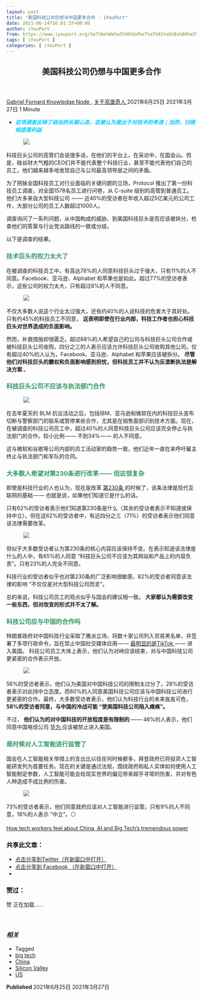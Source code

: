 ```yaml
---
layout: post
title: "美国科技公司仍想与中国更多合作 - iYouPort"
date: 2021-06-24T16:01:37+00:00
author: iYouPort
from: https://www.iyouport.org/%e7%be%8e%e5%9b%bd%e7%a7%91%e6%8a%80%e5%85%ac%e5%8f%b8%e4%bb%8d%e6%83%b3%e4%b8%8e%e4%b8%ad%e5%9b%bd%e6%9b%b4%e5%a4%9a%e5%90%88%e4%bd%9c/
tags: [ iYouPort ]
categories: [ iYouPort ]
---
```


<article class="post-16350 post type-post status-publish format-standard has-post-thumbnail hentry category-knowledge-node category-57 tag-big-tech tag-china tag-silicon-valley tag-us" id="post-16350">
 <header class="entry-header">
  <h1 class="entry-title">
   美国科技公司仍想与中国更多合作
  </h1>
 </header>
 <div class="entry-meta">
  <span class="byline">
   <a href="https://www.iyouport.org/author/gabrielfornard/" rel="author" title="由Gabriel Fornard发布">
    Gabriel Fornard
   </a>
  </span>
  <span class="cat-links">
   <a href="https://www.iyouport.org/category/knowledge-node/" rel="category tag">
    Knowledge Node
   </a>
   ,
   <a href="https://www.iyouport.org/category/%e5%85%b3%e4%ba%8e%e9%ab%98%e5%a0%a1%e5%a5%87%e4%ba%ba/" rel="category tag">
    关于高堡奇人
   </a>
  </span>
  <span class="published-on">
   <time class="entry-date published" datetime="2021-06-25T00:01:37+08:00">
    2021年6月25日
   </time>
   <time class="updated" datetime="2021-03-27T00:30:08+08:00">
    2021年3月27日
   </time>
  </span>
  <span class="word-count">
   1 Minute
  </span>
 </div>
 <div class="entry-content">
  <ul>
   <li class="graf graf--p">
    <span style="color: #00ccff;">
     <em>
      <strong>
       这项调查反映了硅谷的长期心态，这被认为是出于对技术的考虑；当然，归根结底是利益
      </strong>
     </em>
    </span>
   </li>
  </ul>
  <figure class="graf graf--figure">
   <img class="graf-image aligncenter jetpack-lazy-image" data-height="700" data-image-id="0*Qke1W6tJ-oDfrQ5c" data-lazy-src="https://cdn-images-1.medium.com/max/1067/0*Qke1W6tJ-oDfrQ5c?is-pending-load=1" data-width="1245" src="https://cdn-images-1.medium.com/max/1067/0*Qke1W6tJ-oDfrQ5c" srcset="data:image/gif;base64,R0lGODlhAQABAIAAAAAAAP///yH5BAEAAAAALAAAAAABAAEAAAIBRAA7"/>
   <noscript>
    <img class="graf-image aligncenter" data-height="700" data-image-id="0*Qke1W6tJ-oDfrQ5c" data-width="1245" src="https://cdn-images-1.medium.com/max/1067/0*Qke1W6tJ-oDfrQ5c"/>
   </noscript>
  </figure>
  <p class="graf graf--p">
   科技巨头公司的高管们会说很多话，在他们的平台上，在采访中，在国会山。但是，硅谷财大气粗的CEO们并不能代表整个科技行业，甚至不能代表他们自己的员工，他们越来越多地发现自己与公司最高领导层之间的矛盾。
  </p>
  <p class="graf graf--p">
   为了把脉全国科技员工对行业面临的关键问题的立场，Protocol 推出了第一份科技员工调查，对全国1578名员工进行问卷，从 C-suite 级别的高管到普通员工。他们大多来自大型科技公司  — — 近40%的受访者在年收入超过5亿美元的公司工作，大部分公司的员工人数超过1000人。
  </p>
  <p class="graf graf--p">
   调查询问了一系列问题，从中国构成的威胁、到美国科技巨头是否应该被拆分，检查他们的答案与行业党派路线的一致或分歧。
  </p>
  <p class="graf graf--p">
   以下是调查的结果。
  </p>
  <h3 class="graf graf--p">
   <span style="color: #339966;">
    <strong class="markup--strong markup--p-strong">
     技术巨头的权力太大了
    </strong>
   </span>
  </h3>
  <p class="graf graf--p">
   在被调查的科技员工中，有高达78%的人同意科技巨头过于强大，只有11%的人不同意。Facebook、亚马逊、Alphabet 和苹果也是如此。超过77%的受访者表示，这些公司的权力太大，只有超过8%的人不同意。
  </p>
  <figure class="graf graf--figure">
   <img class="graf-image aligncenter jetpack-lazy-image" data-height="798" data-image-id="1*DRyvAjcSdyNVnyerZB_gfw.png" data-lazy-src="https://i0.wp.com/cdn-images-1.medium.com/max/1067/1*DRyvAjcSdyNVnyerZB_gfw.png?w=1100&amp;is-pending-load=1#038;ssl=1" data-recalc-dims="1" data-width="1524" src="https://i0.wp.com/cdn-images-1.medium.com/max/1067/1*DRyvAjcSdyNVnyerZB_gfw.png?w=1100&amp;ssl=1" srcset="data:image/gif;base64,R0lGODlhAQABAIAAAAAAAP///yH5BAEAAAAALAAAAAABAAEAAAIBRAA7"/>
   <noscript>
    <img class="graf-image aligncenter" data-height="798" data-image-id="1*DRyvAjcSdyNVnyerZB_gfw.png" data-recalc-dims="1" data-width="1524" src="https://i0.wp.com/cdn-images-1.medium.com/max/1067/1*DRyvAjcSdyNVnyerZB_gfw.png?w=1100&amp;ssl=1"/>
   </noscript>
  </figure>
  <p class="graf graf--p">
   不仅大多数人说这个行业太过强大，还有约40%的人说科技的危害大于其好处。只有约45%的科技员工不同意，
   <strong class="markup--strong markup--p-strong">
    这表明即使在行业内部，科技工作者也担心科技巨头对世界造成的负面影响。
   </strong>
  </p>
  <p class="graf graf--p">
   然而，补救措施却很匮乏。超过68%的人希望自己的公司与科技巨头公司合作或被科技巨头公司收购，四分之三的人表示应该允许科技巨头公司收购其他公司。仅有超过40%的人认为，Facebook、亚马逊、Alphabet 和苹果应该被拆分。
   <strong class="markup--strong markup--p-strong">
    尽管他们对科技巨头的霸权和负面影响感到担忧，但科技员工并不认为反垄断执法是解决方案
   </strong>
   。
  </p>
  <h3 class="graf graf--p">
   <span style="color: #339966;">
    <strong class="markup--strong markup--p-strong">
     科技巨头公司不应该与执法部门合作
    </strong>
   </span>
  </h3>
  <figure class="graf graf--figure">
   <img class="graf-image aligncenter jetpack-lazy-image" data-height="906" data-image-id="1*6tfEnkQFCrCRLnIUQzOHug.png" data-lazy-src="https://i0.wp.com/cdn-images-1.medium.com/max/1067/1*6tfEnkQFCrCRLnIUQzOHug.png?w=1100&amp;is-pending-load=1#038;ssl=1" data-recalc-dims="1" data-width="1274" src="https://i0.wp.com/cdn-images-1.medium.com/max/1067/1*6tfEnkQFCrCRLnIUQzOHug.png?w=1100&amp;ssl=1" srcset="data:image/gif;base64,R0lGODlhAQABAIAAAAAAAP///yH5BAEAAAAALAAAAAABAAEAAAIBRAA7"/>
   <noscript>
    <img class="graf-image aligncenter" data-height="906" data-image-id="1*6tfEnkQFCrCRLnIUQzOHug.png" data-recalc-dims="1" data-width="1274" src="https://i0.wp.com/cdn-images-1.medium.com/max/1067/1*6tfEnkQFCrCRLnIUQzOHug.png?w=1100&amp;ssl=1"/>
   </noscript>
  </figure>
  <p class="graf graf--p">
   在去年夏天的 BLM 抗议活动之后，包括IBM、亚马逊和微软在内的科技巨头宣布切断与警察部门的联系或暂停某些合作，尤其是在销售面部识别技术方面。现在，在被调查的科技公司员工中，超过40%的人同意科技巨头公司应该完全停止与执法部门的合作。较小比例 — — 不到34% — — 的人不同意。
  </p>
  <p class="graf graf--p">
   这与微软和谷歌等公司内部的员工活动家的趋势一致，他们近年一直在来呼吁雇主终止与执法部门和军队的合同。
  </p>
  <h3 class="graf graf--p">
   <span style="color: #339966;">
    <strong class="markup--strong markup--p-strong">
     大多数人希望对第230条进行改革 — — 但这很复杂
    </strong>
   </span>
  </h3>
  <p class="graf graf--p">
   即使是科技行业的人也认为，现在是改革
   <a class="markup--anchor markup--p-anchor" data-href="https://www.iyouport.org/%e9%99%90%e5%88%b6%e5%9f%ba%e6%9c%ac%e4%ba%ba%e6%9d%83%e6%9c%ac%e8%ba%ab%e5%b0%b1%e6%98%af%e6%b3%95%e8%a5%bf%e6%96%af%e4%b8%bb%e4%b9%89/" href="https://www.iyouport.org/%e9%99%90%e5%88%b6%e5%9f%ba%e6%9c%ac%e4%ba%ba%e6%9d%83%e6%9c%ac%e8%ba%ab%e5%b0%b1%e6%98%af%e6%b3%95%e8%a5%bf%e6%96%af%e4%b8%bb%e4%b9%89/" rel="noopener" target="_blank">
    第230条
   </a>
   的时候了，该条法律是现代互联网的基础 — — 也就是说，如果他们知道它是什么的话。
  </p>
  <p class="graf graf--p">
   只有62%的受访者表示他们知道第230条是什么（其余的受访者表示不知道或保持中立）。但在这62%的受访者中，有近四分之三（71%）的受访者表示他们同意该法律需要改革。
  </p>
  <figure class="graf graf--figure">
   <img class="graf-image aligncenter jetpack-lazy-image" data-height="914" data-image-id="1*gdFEi4wjKdP8jBydxr6AAQ.png" data-lazy-src="https://i0.wp.com/cdn-images-1.medium.com/max/1067/1*gdFEi4wjKdP8jBydxr6AAQ.png?w=1100&amp;is-pending-load=1#038;ssl=1" data-recalc-dims="1" data-width="1290" src="https://i0.wp.com/cdn-images-1.medium.com/max/1067/1*gdFEi4wjKdP8jBydxr6AAQ.png?w=1100&amp;ssl=1" srcset="data:image/gif;base64,R0lGODlhAQABAIAAAAAAAP///yH5BAEAAAAALAAAAAABAAEAAAIBRAA7"/>
   <noscript>
    <img class="graf-image aligncenter" data-height="914" data-image-id="1*gdFEi4wjKdP8jBydxr6AAQ.png" data-recalc-dims="1" data-width="1290" src="https://i0.wp.com/cdn-images-1.medium.com/max/1067/1*gdFEi4wjKdP8jBydxr6AAQ.png?w=1100&amp;ssl=1"/>
   </noscript>
  </figure>
  <p class="graf graf--p">
   但似乎大多数受访者认为第230条的核心内容应该保持不变。在表示知道该法律是什么的人中，有65%的人同意 “科技巨头公司不应该为其网站和产品上的内容负责”。只有23%的人完全不同意。
  </p>
  <p class="graf graf--p">
   科技行业的受访者似乎也对第230条的广泛影响很敏感，82%的受访者同意该法律的影响 ”不仅仅是对大型科技公司而言”。
  </p>
  <p class="graf graf--p">
   总的来说，科技公司员工的观点似乎与国会的建议相一致。
   <strong class="markup--strong markup--p-strong">
    大家都认为需要改变一些东西，但对改变的形式并不太了解。
   </strong>
  </p>
  <h3 class="graf graf--p">
   <span style="color: #339966;">
    <strong class="markup--strong markup--p-strong">
     科技公司应与中国的合作吗
    </strong>
   </span>
  </h3>
  <p class="graf graf--p">
   特朗普政府对中国科技行业采取了鹰派立场，将数十家公司列入贸易黑名单，并签署了多项行政命令，旨在禁止中国社交媒体应用 — —
   <a class="markup--anchor markup--p-anchor" data-href="https://www.iyouport.org/%e8%b0%81%e6%8b%a5%e6%9c%89tiktok%e5%b9%b6%e4%b8%8d%e9%87%8d%e8%a6%81/" href="https://www.iyouport.org/%e8%b0%81%e6%8b%a5%e6%9c%89tiktok%e5%b9%b6%e4%b8%8d%e9%87%8d%e8%a6%81/" rel="noopener" target="_blank">
    最明显的是TikTok
   </a>
   — — 进入美国。 科技公司员工大体上表示，他们认为对峙应该结束，对与中国科技公司更紧密的合作表示开放。
  </p>
  <figure class="graf graf--figure">
   <img class="graf-image aligncenter jetpack-lazy-image" data-height="646" data-image-id="1*dXx2A1NQ4pK5GKw70kyUeA.png" data-lazy-src="https://i1.wp.com/cdn-images-1.medium.com/max/1067/1*dXx2A1NQ4pK5GKw70kyUeA.png?w=1100&amp;is-pending-load=1#038;ssl=1" data-recalc-dims="1" data-width="1282" src="https://i1.wp.com/cdn-images-1.medium.com/max/1067/1*dXx2A1NQ4pK5GKw70kyUeA.png?w=1100&amp;ssl=1" srcset="data:image/gif;base64,R0lGODlhAQABAIAAAAAAAP///yH5BAEAAAAALAAAAAABAAEAAAIBRAA7"/>
   <noscript>
    <img class="graf-image aligncenter" data-height="646" data-image-id="1*dXx2A1NQ4pK5GKw70kyUeA.png" data-recalc-dims="1" data-width="1282" src="https://i1.wp.com/cdn-images-1.medium.com/max/1067/1*dXx2A1NQ4pK5GKw70kyUeA.png?w=1100&amp;ssl=1"/>
   </noscript>
  </figure>
  <p class="graf graf--p">
   56%的受访者表示，他们认为美国对中国科技公司的限制太过分了，28%的受访者表示对此持中立态度。而60%的人同意美国科技公司应该与中国科技公司进行更紧密的合作。最终，大多数受访者表示，他们认为科技行业的未来岌岌可危，
   <strong class="markup--strong markup--p-strong">
    58%的受访者同意，与中国的冷战可能 “使美国科技公司陷入瘫痪”。
   </strong>
  </p>
  <p class="graf graf--p">
   不过，
   <strong class="markup--strong markup--p-strong">
    他们认为的对中国科技的开放程度是有限制的
   </strong>
   — — 46%的人表示，他们同意中国电信公司
   <a class="markup--anchor markup--p-anchor" data-href="https://www.iyouport.org/%e8%a5%bf%e6%96%b9%e5%a6%82%e4%bd%95%e5%85%bb%e8%82%a5%e4%ba%86%e5%8d%8e%e4%b8%ba%e5%8f%88%e6%88%90%e5%b0%b1%e4%ba%86%e7%a7%8d%e6%97%8f%e7%81%ad%e7%bb%9d%e7%9b%91%e8%a7%86%e7%bb%bc%e5%90%88/" href="https://www.iyouport.org/%e8%a5%bf%e6%96%b9%e5%a6%82%e4%bd%95%e5%85%bb%e8%82%a5%e4%ba%86%e5%8d%8e%e4%b8%ba%e5%8f%88%e6%88%90%e5%b0%b1%e4%ba%86%e7%a7%8d%e6%97%8f%e7%81%ad%e7%bb%9d%e7%9b%91%e8%a7%86%e7%bb%bc%e5%90%88/" rel="noopener" target="_blank">
    华为
   </a>
   应该被禁止进入美国。
  </p>
  <h3 class="graf graf--p">
   <span style="color: #339966;">
    <strong class="markup--strong markup--p-strong">
     是时候对人工智能进行监管了
    </strong>
   </span>
  </h3>
  <p class="graf graf--p">
   国会在人工智能相关举措上的支出比以往任何时候都多，拜登政府已将投资人工智能研发列为首要任务。现在的关键是通过法规，围绕政府和私人实体如何使用人工智能制定参数，人工智能可能会给现实世界的偏见带来超乎寻常的伤害，并对有色人种造成不成比例的伤害。
  </p>
  <figure class="graf graf--figure">
   <img class="graf-image aligncenter jetpack-lazy-image" data-height="836" data-image-id="1*q2c3VikveZM3UDi48kcd2w.png" data-lazy-src="https://i2.wp.com/cdn-images-1.medium.com/max/1067/1*q2c3VikveZM3UDi48kcd2w.png?w=1100&amp;is-pending-load=1#038;ssl=1" data-recalc-dims="1" data-width="1264" src="https://i2.wp.com/cdn-images-1.medium.com/max/1067/1*q2c3VikveZM3UDi48kcd2w.png?w=1100&amp;ssl=1" srcset="data:image/gif;base64,R0lGODlhAQABAIAAAAAAAP///yH5BAEAAAAALAAAAAABAAEAAAIBRAA7"/>
   <noscript>
    <img class="graf-image aligncenter" data-height="836" data-image-id="1*q2c3VikveZM3UDi48kcd2w.png" data-recalc-dims="1" data-width="1264" src="https://i2.wp.com/cdn-images-1.medium.com/max/1067/1*q2c3VikveZM3UDi48kcd2w.png?w=1100&amp;ssl=1"/>
   </noscript>
  </figure>
  <p class="graf graf--p">
   73%的受访者表示，他们同意政府应该对人工智能进行监管。只有9%的人不同意，18%的人表示 “中立”。⚪️
  </p>
  <p class="graf graf--p">
   <a class="markup--anchor markup--p-anchor" data-href="https://www.protocol.com/policy/tech-employee-survey/tech-employee-survey-2021" href="https://www.protocol.com/policy/tech-employee-survey/tech-employee-survey-2021" rel="noopener" target="_blank">
    How tech workers feel about China, AI and Big Tech’s tremendous power
   </a>
  </p>
  <div id="atatags-1611829871-60d5356f03009">
  </div>
  <div class="sharedaddy sd-sharing-enabled">
   <div class="robots-nocontent sd-block sd-social sd-social-icon sd-sharing">
    <h3 class="sd-title">
     共享此文章：
    </h3>
    <div class="sd-content">
     <ul>
      <li class="share-twitter">
       <a class="share-twitter sd-button share-icon no-text" data-shared="sharing-twitter-16350" href="https://www.iyouport.org/%e7%be%8e%e5%9b%bd%e7%a7%91%e6%8a%80%e5%85%ac%e5%8f%b8%e4%bb%8d%e6%83%b3%e4%b8%8e%e4%b8%ad%e5%9b%bd%e6%9b%b4%e5%a4%9a%e5%90%88%e4%bd%9c/?share=twitter" rel="nofollow noopener noreferrer" target="_blank" title="点击分享到Twitter">
        <span>
        </span>
        <span class="sharing-screen-reader-text">
         点击分享到Twitter（在新窗口中打开）
        </span>
       </a>
      </li>
      <li class="share-facebook">
       <a class="share-facebook sd-button share-icon no-text" data-shared="sharing-facebook-16350" href="https://www.iyouport.org/%e7%be%8e%e5%9b%bd%e7%a7%91%e6%8a%80%e5%85%ac%e5%8f%b8%e4%bb%8d%e6%83%b3%e4%b8%8e%e4%b8%ad%e5%9b%bd%e6%9b%b4%e5%a4%9a%e5%90%88%e4%bd%9c/?share=facebook" rel="nofollow noopener noreferrer" target="_blank" title="点击分享到 Facebook ">
        <span>
        </span>
        <span class="sharing-screen-reader-text">
         点击分享到 Facebook （在新窗口中打开）
        </span>
       </a>
      </li>
      <li class="share-end">
      </li>
     </ul>
    </div>
   </div>
  </div>
  <div class="sharedaddy sd-block sd-like jetpack-likes-widget-wrapper jetpack-likes-widget-unloaded" data-name="like-post-frame-161182987-16350-60d5356f035ab" data-src="https://widgets.wp.com/likes/#blog_id=161182987&amp;post_id=16350&amp;origin=www.iyouport.org&amp;obj_id=161182987-16350-60d5356f035ab" id="like-post-wrapper-161182987-16350-60d5356f035ab">
   <h3 class="sd-title">
    赞过：
   </h3>
   <div class="likes-widget-placeholder post-likes-widget-placeholder" style="height: 55px;">
    <span class="button">
     <span>
      赞
     </span>
    </span>
    <span class="loading">
     正在加载……
    </span>
   </div>
   <span class="sd-text-color">
   </span>
   <a class="sd-link-color">
   </a>
  </div>
  <div class="jp-relatedposts" id="jp-relatedposts">
   <h3 class="jp-relatedposts-headline">
    <em>
     相关
    </em>
   </h3>
  </div>
 </div>
 <div class="entry-footer">
  <ul class="post-tags light-text">
   <li>
    Tagged
   </li>
   <li>
    <a href="https://www.iyouport.org/tag/big-tech/" rel="tag">
     big tech
    </a>
   </li>
   <li>
    <a href="https://www.iyouport.org/tag/china/" rel="tag">
     China
    </a>
   </li>
   <li>
    <a href="https://www.iyouport.org/tag/silicon-valley/" rel="tag">
     Silicon Valley
    </a>
   </li>
   <li>
    <a href="https://www.iyouport.org/tag/us/" rel="tag">
     US
    </a>
   </li>
  </ul>
 </div>
 <div class="entry-author-wrapper">
  <div class="site-posted-on">
   <strong>
    Published
   </strong>
   <time class="entry-date published" datetime="2021-06-25T00:01:37+08:00">
    2021年6月25日
   </time>
   <time class="updated" datetime="2021-03-27T00:30:08+08:00">
    2021年3月27日
   </time>
  </div>
 </div>
</article>

